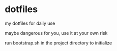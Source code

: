 dotfiles
========

my dotfiles for daily use

maybe dangerous for you, use it at your own risk

run bootstrap.sh in the project directory to initialize

